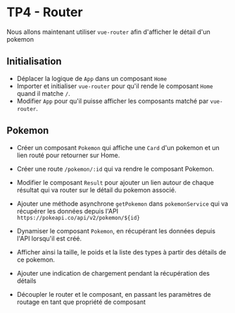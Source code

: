 # TP4 - Router

Nous allons maintenant utiliser `vue-router` afin d'afficher le détail d'un pokemon

## Initialisation
- Déplacer la logique de `App` dans un composant `Home`
- Importer et initialiser `vue-router` pour qu'il rende le composant `Home` quand il matche `/`.
- Modifier `App` pour qu'il puisse afficher les composants matché par `vue-router`.

## Pokemon

- Créer un composant `Pokemon` qui affiche une `Card` d'un pokemon et un lien routé pour retourner sur Home.
- Créer une route `/pokemon/:id` qui va rendre le composant Pokemon.
- Modifier le composant `Result` pour ajouter un lien autour de chaque résultat qui va router sur le détail du pokemon associé.
- Ajouter une méthode asynchrone `getPokemon` dans `pokemonService` qui va récupérer les données depuis l'API `https://pokeapi.co/api/v2/pokemon/${id}`
- Dynamiser le composant `Pokemon`, en récupérant les données depuis l'API lorsqu'il est créé. 
- Afficher ainsi la taille, le poids et la liste des types à partir des détails de ce pokemon.
- Ajouter une indication de chargement pendant la récupération des détails

- Découpler le router et le composant, en passant les paramètres de routage en tant que propriété de composant
